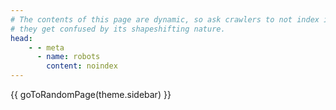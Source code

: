 ```yaml
---
# The contents of this page are dynamic, so ask crawlers to not index it lest
# they get confused by its shapeshifting nature.
head:
    - - meta
      - name: robots
        content: noindex
---
```


<script setup>
import { useData, useRouter } from "vitepress";

const { theme } = useData();
const router = useRouter();

const randomElement = (xs) => xs[Math.floor(Math.random() * xs.length)];

// Note: theme.sidebar is a proxy object which is undefined within this script,
// and it needs to be passed from the markdown itself.

const goToRandomPage = (sidebar) => {
    router.go(randomElement(sidebar.map(({link}) => link)));
    return "";
}

</script>

<ClientOnly>

{{ goToRandomPage(theme.sidebar) }}

</ClientOnly>
